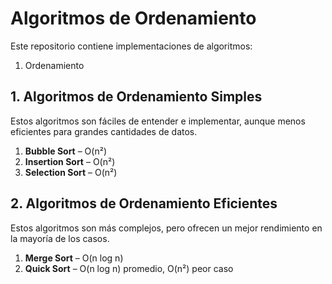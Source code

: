 # Algoritmos de Ordenamiento

Este repositorio contiene implementaciones de algoritmos: 

1. Ordenamiento 

## 1. Algoritmos de Ordenamiento Simples

Estos algoritmos son fáciles de entender e implementar, aunque menos eficientes para grandes cantidades de datos.

1. **Bubble Sort** – O(n²)
2. **Insertion Sort** – O(n²)
3. **Selection Sort** – O(n²)

## 2. Algoritmos de Ordenamiento Eficientes

Estos algoritmos son más complejos, pero ofrecen un mejor rendimiento en la mayoría de los casos.

1. **Merge Sort** – O(n log n)
2. **Quick Sort** – O(n log n) promedio, O(n²) peor caso

